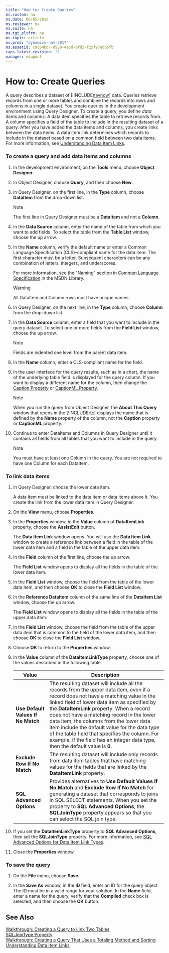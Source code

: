 ```yaml
---
title: "How to: Create Queries"
ms.custom: na
ms.date: 06/05/2016
ms.reviewer: na
ms.suite: na
ms.tgt_pltfrm: na
ms.topic: article
ms.prod: "dynamics-nav-2017"
ms.assetid: c9c64bd7-d950-4a5d-bfd3-f25f97adb5fb
caps.latest.revision: 21
manager: edupont
---
```

# How to: Create Queries
A query describes a dataset of [!INCLUDE[navnow](includes/navnow_md.md)] data. Queries retrieve records from one or more tables and combine the records into rows and columns in a single dataset. You create queries in the development environment using Query Designer. To create a query, you define *data items* and *columns*. A data item specifies the table to retrieve records from. A column specifies a field of the table to include in the resulting dataset of a query. After you have added the data items and columns, you create links between the data items. A data item link determines which records to include in the dataset based on a common field between two data items. For more information, see [Understanding Data Item Links](Understanding-Data-Item-Links.md).  
  
### To create a query and add data items and columns  
  
1.  In the development environment, on the **Tools** menu, choose **Object Designer**.  
  
2.  In Object Designer, choose **Query**, and then choose **New**.  
  
3.  In Query Designer, on the first line, in the **Type** column, choose **DataItem** from the drop-down list.  
  
    > [!NOTE]  
    >  The first line in Query Designer must be a **DataItem** and not a **Column**.  
  
4.  In the **Data Source** column, enter the name of the table from which you want to add fields. To select the table from the **Table List** window, choose the up arrow.  
  
5.  In the **Name** column, verify the default name or enter a Common Language Specification \(CLS\)–compliant name for the data item. The first character must be a letter. Subsequent characters can be any combination of letters, integers, and underscores.  
  
     For more information, see the "Naming" section in [Common Language Specification](http://go.microsoft.com/fwlink/?LinkId=193144) in the MSDN Library.  
  
    > [!WARNING]  
    >  All DataItem and Column rows must have unique names.  
  
6.  In Query Designer, on the next line, in the **Type** column, choose **Column** from the drop-down list.  
  
7.  In the **Data Source** column, enter a field that you want to include in the query dataset. To select one or more fields from the **Field List** window, choose the up arrow.  
  
    > [!NOTE]  
    >  Fields are indented one level from the parent data item.  
  
8.  In the **Name** column, enter a CLS-compliant name for the field.  
  
9. In the user interface for the query results, such as in a chart, the name of the underlying table field is displayed for the query column. If you want to display a different name for the column, then change the [Caption Property](Caption-Property-duplicate.md) or [CaptionML Property](CaptionML-Property.md).  
  
    > [!NOTE]  
    >  When you run the query from Object Designer, the **About This Query** window that opens in the [!INCLUDE[rtc](includes/rtc_md.md)] displays the name that is defined by the **Name** property of the column, not the **Caption** property or **CaptionML** property.  
  
10. Continue to enter DataItems and Columns in Query Designer until it contains all fields from all tables that you want to include in the query.  
  
    > [!NOTE]  
    >  You must have at least one Column in the query. You are not required to have one Column for each DataItem.  
  
### To link data items  
  
1.  In Query Designer, choose the lower data item.  
  
     A data item must be linked to the data item or data items above it. You create the link from the lower data item in Query Designer.  
  
2.  On the **View** menu, choose **Properties**.  
  
3.  In the **Properties** window, in the **Value** column of **DataItemLink** property, choose the **AssistEdit** button.  
  
     The **Data Item Link** window opens. You will use the **Data Item Link** window to create a reference link between a field in the table of the lower data item and a field in the table of the upper data item.  
  
4.  In the **Field** column of the first line, choose the up arrow.  
  
     The **Field List** window opens to display all the fields in the table of the lower data item.  
  
5.  In the **Field List** window, choose the field from the table of the lower data item, and then choose **OK** to close the **Field List** window.  
  
6.  In the **Reference DataItem** column of the same line of the **DataItem List** window, choose the up arrow.  
  
     The **Field List** window opens to display all the fields in the table of the upper data item.  
  
7.  In the **Field List** window, choose the field from the table of the upper data item that is common to the field of the lower data item, and then choose **OK** to close the **Field List** window.  
  
8.  Choose **OK** to return to the **Properties** window.  
  
9. In the **Value** column of the **DataItemLinkType** property, choose one of the values described in the following table.  
  
    |Value|Description|  
    |-----------|-----------------|  
    |**Use Default Values If No Match**|The resulting dataset will include all the records from the upper data item, even if a record does not have a matching value in the linked field of lower data item as specified by the **DataItemLink** property. When a record does not have a matching record in the lower data item, the columns from the lower data item include the default value for the data type of the table field that specifies the column. For example, if the field has an integer data type, then the default value is **0**.|  
    |**Exclude Row If No Match**|The resulting dataset will include only records from data item tables that have matching values for the fields that are linked by the **DataItemLink** property.|  
    |**SQL Advanced Options**|Provides alternatives to **Use Default Values If No Match** and **Exclude Row If No Match** for generating a dataset that corresponds to joins in SQL SELECT statements. When you set the property to **SQL Advanced Options**, the **SQLJoinType** property appears so that you can select the SQL join type.|  
  
10. If you set the **DataItemLinkType** property to **SQL Advanced Options**, then set the **SQLJoinType** property. For more information, see [SQL Advanced Options for Data Item Link Types](SQL-Advanced-Options-for-Data-Item-Link-Types.md).  
  
11. Close the **Properties** window.  
  
### To save the query  
  
1.  On the **File** menu, choose **Save**.  
  
2.  In the **Save As** window, in the **ID** field, enter an ID for the query object. The ID must be in a valid range for your solution. In the **Name** field, enter a name for the query, verify that the **Compiled** check box is selected, and then choose the **OK** button.  
  
## See Also  
 [Walkthrough: Creating a Query to Link Two Tables](Walkthrough--Creating-a-Query-to-Link-Two-Tables.md)   
 [SQLJoinType Property](SQLJoinType-Property.md)   
 [Walkthrough: Creating a Query That Uses a Totaling Method and Sorting](Walkthrough--Creating-a-Query-That-Uses-a-Totaling-Method-and-Sorting.md)   
 [Understanding Data Item Links](Understanding-Data-Item-Links.md)